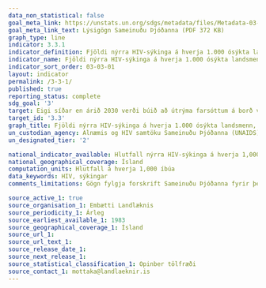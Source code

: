 ```yaml
---
data_non_statistical: false
goal_meta_link: https://unstats.un.org/sdgs/metadata/files/Metadata-03-03-01.pdf
goal_meta_link_text: Lýsigögn Sameinuðu Þjóðanna (PDF 372 KB)
graph_type: line
indicator: 3.3.1
indicator_definition: Fjöldi nýrra HIV-sýkinga á hverja 1.000 ósýkta landsmenn, eftir kyni, aldri og helstu samfélagshópum.
indicator_name: Fjöldi nýrra HIV-sýkinga á hverja 1.000 ósýkta landsmenn, eftir kyni, aldri og helstu samfélagshópum.
indicator_sort_order: 03-03-01
layout: indicator
permalink: /3-3-1/
published: true
reporting_status: complete
sdg_goal: '3'
target: Eigi síðar en árið 2030 verði búið að útrýma farsóttum á borð við alnæmi, berkla, malaríu og hitabeltissjúkdóma, sem ekki hefur verið sinnt, og barist verði gegn lifrarbólgu, vatnsbornum faraldri og öðrum smitsjúkdómum.
target_id: '3.3'
graph_title: Fjöldi nýrra HIV-sýkinga á hverja 1.000 ósýkta landsmenn, eftir kyni
un_custodian_agency: Alnæmis og HIV samtöku Sameinuðu Þjóðanna (UNAIDS)
un_designated_tier: '2'

national_indicator_available: Hlutfall nýrra HIV-sýkinga á hverja 1,000 íbúa, eftir kyni
national_geographical_coverage: Ísland
computation_units: Hlutfall á hverja 1,000 íbúa
data_keywords: HIV, sýkingar
comments_limitations: Gögn fylgja forskrift Sameinuðu Þjóðanna fyrir þennan mælikvarða. Þessi mælikvarði var fundin í samstarfi við sérfræðinga á þessu sviði. 

source_active_1: true
source_organisation_1: Embætti Landlæknis
source_periodicity_1: Árleg
source_earliest_available_1: 1983
source_geographical_coverage_1: Ísland
source_url_1: 
source_url_text_1:
source_release_date_1:
source_next_release_1:
source_statistical_classification_1: Opinber tölfræði
source_contact_1: mottaka@landlaeknir.is
---
```

